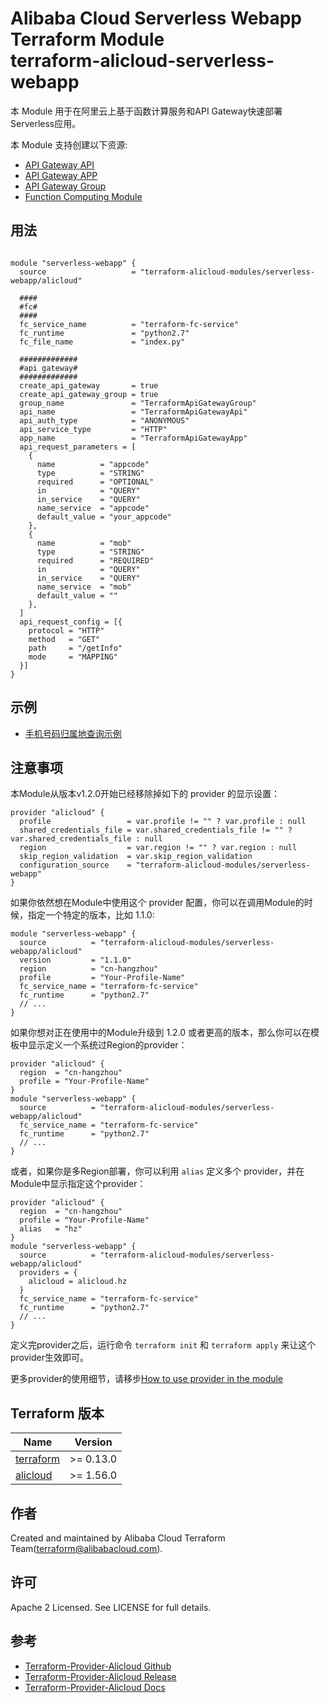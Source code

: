 Alibaba Cloud Serverless Webapp Terraform Module  
terraform-alicloud-serverless-webapp
=====================================================================

本 Module 用于在阿里云上基于函数计算服务和API Gateway快速部署Serverless应用。 

本 Module 支持创建以下资源:

* [API Gateway API](https://www.terraform.io/docs/providers/alicloud/r/api_gateway_api.html)
* [API Gateway APP](https://www.terraform.io/docs/providers/alicloud/r/api_gateway_app.html)
* [API Gateway Group](https://www.terraform.io/docs/providers/alicloud/r/api_gateway_group.html)
* [Function Computing Module](https://registry.terraform.io/modules/terraform-alicloud-modules/fc/alicloud)

## 用法

```hcl

module "serverless-webapp" {
  source                   = "terraform-alicloud-modules/serverless-webapp/alicloud"
  
  ####
  #fc#
  ####
  fc_service_name          = "terraform-fc-service"
  fc_runtime               = "python2.7"
  fc_file_name             = "index.py"
  
  #############
  #api gateway#
  #############
  create_api_gateway       = true
  create_api_gateway_group = true
  group_name               = "TerraformApiGatewayGroup"
  api_name                 = "TerraformApiGatewayApi"
  api_auth_type            = "ANONYMOUS"
  api_service_type         = "HTTP"
  app_name                 = "TerraformApiGatewayApp"
  api_request_parameters = [
    {
      name          = "appcode"
      type          = "STRING"
      required      = "OPTIONAL"
      in            = "QUERY"
      in_service    = "QUERY"
      name_service  = "appcode"
      default_value = "your_appcode"
    },
    {
      name          = "mob"
      type          = "STRING"
      required      = "REQUIRED"
      in            = "QUERY"
      in_service    = "QUERY"
      name_service  = "mob"
      default_value = ""
    },
  ]
  api_request_config = [{
    protocol = "HTTP"
    method   = "GET"
    path     = "/getInfo"
    mode     = "MAPPING"
  }]
}
```

## 示例

* [手机号码归属地查询示例](https://github.com/terraform-alicloud-modules/terraform-alicloud-serverless-webapp/tree/master/examples/cell-phone-number-querying)

## 注意事项
本Module从版本v1.2.0开始已经移除掉如下的 provider 的显示设置：

```hcl
provider "alicloud" {
  profile                 = var.profile != "" ? var.profile : null
  shared_credentials_file = var.shared_credentials_file != "" ? var.shared_credentials_file : null
  region                  = var.region != "" ? var.region : null
  skip_region_validation  = var.skip_region_validation
  configuration_source    = "terraform-alicloud-modules/serverless-webapp"
}
```

如果你依然想在Module中使用这个 provider 配置，你可以在调用Module的时候，指定一个特定的版本，比如 1.1.0:

```hcl
module "serverless-webapp" {
  source          = "terraform-alicloud-modules/serverless-webapp/alicloud"
  version         = "1.1.0"
  region          = "cn-hangzhou"
  profile         = "Your-Profile-Name"
  fc_service_name = "terraform-fc-service"
  fc_runtime      = "python2.7"
  // ...
}
```

如果你想对正在使用中的Module升级到 1.2.0 或者更高的版本，那么你可以在模板中显示定义一个系统过Region的provider：
```hcl
provider "alicloud" {
  region  = "cn-hangzhou"
  profile = "Your-Profile-Name"
}
module "serverless-webapp" {
  source          = "terraform-alicloud-modules/serverless-webapp/alicloud"
  fc_service_name = "terraform-fc-service"
  fc_runtime      = "python2.7"
  // ...
}
```
或者，如果你是多Region部署，你可以利用 `alias` 定义多个 provider，并在Module中显示指定这个provider：

```hcl
provider "alicloud" {
  region  = "cn-hangzhou"
  profile = "Your-Profile-Name"
  alias   = "hz"
}
module "serverless-webapp" {
  source          = "terraform-alicloud-modules/serverless-webapp/alicloud"
  providers = {
    alicloud = alicloud.hz
  }
  fc_service_name = "terraform-fc-service"
  fc_runtime      = "python2.7"
  // ...
}
```

定义完provider之后，运行命令 `terraform init` 和 `terraform apply` 来让这个provider生效即可。

更多provider的使用细节，请移步[How to use provider in the module](https://www.terraform.io/docs/language/modules/develop/providers.html#passing-providers-explicitly)

## Terraform 版本

| Name | Version |
|------|---------|
| <a name="requirement_terraform"></a> [terraform](#requirement\_terraform) | >= 0.13.0 |
| <a name="requirement_alicloud"></a> [alicloud](#requirement\_alicloud) | >= 1.56.0 |

作者
-------
Created and maintained by Alibaba Cloud Terraform Team(terraform@alibabacloud.com).

许可
----
Apache 2 Licensed. See LICENSE for full details.

参考
---------
* [Terraform-Provider-Alicloud Github](https://github.com/terraform-providers/terraform-provider-alicloud)
* [Terraform-Provider-Alicloud Release](https://releases.hashicorp.com/terraform-provider-alicloud/)
* [Terraform-Provider-Alicloud Docs](https://www.terraform.io/docs/providers/alicloud/index.html)